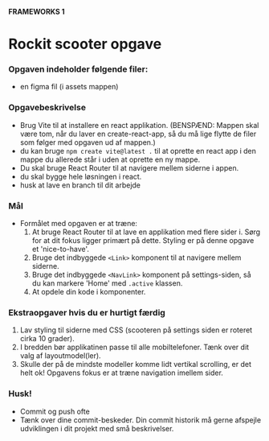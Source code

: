 **FRAMEWORKS 1**

# Rockit scooter opgave
### **Opgaven indeholder følgende filer:**
- en figma fil (i assets mappen)

### **Opgavebeskrivelse**
- Brug Vite til at installere en react applikation.
  (BENSPÆND: Mappen skal være tom, når du laver en create-react-app, så du må lige flytte de filer som følger med opgaven ud af mappen.)
- du kan bruge `npm create vite@latest .` til at oprette en react app i den mappe du allerede står i uden at oprette en ny mappe.
- Du skal bruge React Router til at navigere mellem siderne i appen.
- du skal bygge hele løsningen i react.
- husk at lave en branch til dit arbejde

### **Mål**
- Formålet med opgaven er at træne:
  1. At bruge React Router til at lave en applikation med flere sider i. Sørg for at dit fokus ligger primært på dette. Styling er på denne opgave et 'nice-to-have'.
  2. Bruge det indbyggede `<Link>` komponent til at navigere mellem siderne.
  3. Bruge det indbyggede `<NavLink>` komponent på settings-siden, så du kan markere 'Home' med `.active` klassen. 
  4. At opdele din kode i komponenter.
  
### **Ekstraopgaver hvis du er hurtigt færdig**
  1. Lav styling til siderne med CSS (scooteren på settings siden er roteret cirka 10 grader).
  2. I bredden bør applikatinen passe til alle mobiltelefoner. Tænk over dit valg af layoutmodel(ler).
  3. Skulle der på de mindste modeller komme lidt vertikal scrolling, er det helt ok! Opgavens fokus er at træne navigation imellem sider.  

### **Husk!**
- Commit og push ofte
- Tænk over dine commit-beskeder. Din commit historik må gerne afspejle udviklingen i dit projekt med små beskrivelser. 

